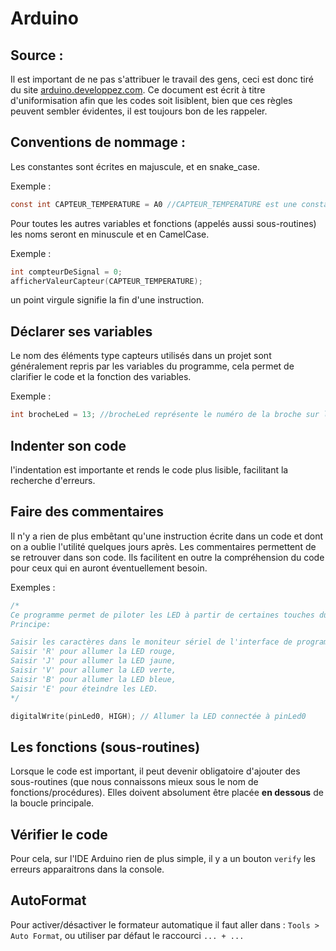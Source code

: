 # Arduino

## Source :
Il est important de ne pas s'attribuer le travail des gens, ceci est donc tiré du site
[arduino.developpez.com](https://arduino.developpez.com/tutoriels/cours-complet-arduino/?page=bien-coder).
Ce document est écrit à titre d'uniformisation afin que les codes soit lisiblent, bien que ces règles peuvent sembler évidentes, il est toujours bon de les rappeler.

## Conventions de nommage :
Les constantes sont écrites en majuscule, et en snake_case.

Exemple : 
```c
const int CAPTEUR_TEMPERATURE = A0 //CAPTEUR_TEMPERATURE est une constante
```

Pour toutes les autres variables et fonctions (appelés aussi sous-routines) les noms seront en minuscule et en CamelCase.

Exemple :
```c
int compteurDeSignal = 0;
afficherValeurCapteur(CAPTEUR_TEMPERATURE);
```

un point virgule signifie la fin d'une instruction.

## Déclarer ses variables

Le nom des éléments type capteurs utilisés dans un projet sont généralement repris par les variables du programme, cela permet de clarifier le code et la fonction des variables.

Exemple :
```c
int brocheLed = 13; //brocheLed représente le numéro de la broche sur laquelle la LED est branchée.
```

## Indenter son code
l'indentation est importante et rends le code plus lisible, facilitant la recherche d'erreurs.

## Faire des commentaires
Il n'y a rien de plus embêtant qu'une instruction écrite dans un code et dont on a oublie l'utilité quelques jours après. Les commentaires permettent de se retrouver dans son code. Ils facilitent en outre la compréhension du code pour ceux qui en auront éventuellement besoin.

Exemples :
```c
/* 
Ce programme permet de piloter les LED à partir de certaines touches du clavier.
Principe:

Saisir les caractères dans le moniteur sériel de l'interface de programmation Arduino pour allumer et éteindre les LED.
Saisir 'R' pour allumer la LED rouge,
Saisir 'J' pour allumer la LED jaune,
Saisir 'V' pour allumer la LED verte,
Saisir 'B' pour allumer la LED bleue,
Saisir 'E' pour éteindre les LED.
*/

digitalWrite(pinLed0, HIGH); // Allumer la LED connectée à pinLed0
```

## Les fonctions (sous-routines)
Lorsque le code est important, il peut devenir obligatoire d'ajouter des sous-routines (que nous connaissons mieux sous le nom de fonctions/procédures).
Elles doivent absolument être placée **__en dessous__** de la boucle principale.

## Vérifier le code
Pour cela, sur l'IDE Arduino rien de plus simple, il y a un bouton `verify` les erreurs apparaitrons dans la console.

## AutoFormat
Pour activer/désactiver le formateur automatique il faut aller dans : `Tools > Auto Format`, ou utiliser par défaut le raccourci `... + ...`

